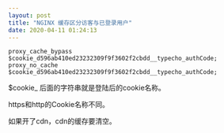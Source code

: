 ```yaml
---
layout: post
title: "NGINX 缓存区分访客与已登录用户"
date: 2020-04-11 01:24:13
---
```


```
proxy_cache_bypass $cookie_d596ab410ed23232309f9f3602f2cbdd__typecho_authCode;
proxy_no_cache $cookie_d596ab410ed23232309f9f3602f2cbdd__typecho_authCode;
```

$cookie_ 后面的字符串就是登陆后的cookie名称。

https和http的Cookie名称不同。

如果开了cdn，cdn的缓存要清空。